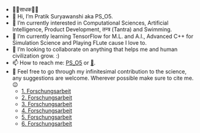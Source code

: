 - 🙏🏻साधक🙏🏻
- 👋 Hi, I’m Pratik Suryawanshi aka PS_O5. 
- 👀 I’m currently interested in Computational Sciences, Artificial Intelligence, Product Development, तन्त्र (Tantra) and Swimming.
- 🌱 I’m currently learning TensorFlow for M.L. and A.I., Advanced C++ for Simulation Science and Playing FLute cause I love to.
- 💞️ I’m looking to collaborate on anything that helps me and human civilization grow. :)
- 📫 How to reach me: [PS_O5](https://www.instagram.com/ps_o5 "PS_O5") or [📧](mailto:patsuryawanshi@gmail.com?subject=[GitHub]).
- 📝 Feel free to go through my infinitesimal contribution to the science, any suggestions are welcome. Wherever possible make sure to cite me. 😉
     - [1. Forschungsarbeit](https://www.iosrjournals.org/iosr-jce/papers/Conf.16051/Volume-1/18.%2072-78.pdf)
     - [2. Forschungsarbeit](https://drive.google.com/file/d/1Ka1tO5kT5iw-52YmExWpkdXLIVzewoFk/view)
     - [3. Forschungsarbeit](https://drive.google.com/file/d/1KW_Y_RP3BwTkPc-5L_ATfUFRLK_LPVaU/view)
     - [4. Forschungsarbeit](https://doi.org/10.22214/ijraset.2019.4536)
     - [5. Forschungsarbeit](https://drive.google.com/file/d/1eSzVForF7UzBu_s8OITbLTiIn-yllrTk/view)
     - [6. Forschungsarbeit](https://drive.google.com/file/d/1eYO0qhNrBCE4jKCbwSxwlZbuJjrcQSM1/view)

<!---
PS-O5/PS-O5 is a ✨ special ✨ repository because its `README.md` (this file) appears on your GitHub profile.
You can click the Preview link to take a look at your changes.
--->
